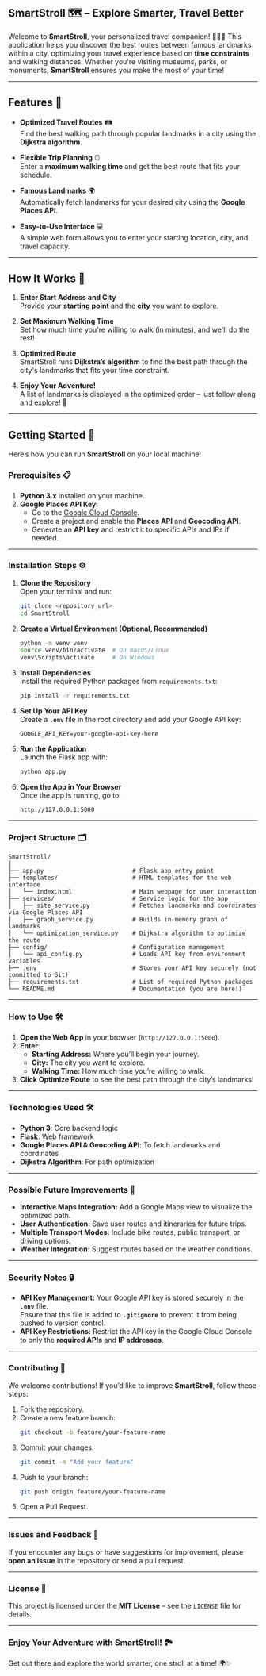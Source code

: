 ## **SmartStroll 🗺️ – Explore Smarter, Travel Better**  

Welcome to **SmartStroll**, your personalized travel companion! 🚶‍♂️✨ This application helps you discover the best routes between famous landmarks within a city, optimizing your travel experience based on **time constraints** and walking distances. Whether you're visiting museums, parks, or monuments, **SmartStroll** ensures you make the most of your time!

---

## **Features 🎉**  

- **Optimized Travel Routes** 🛤️  
  Find the best walking path through popular landmarks in a city using the **Dijkstra algorithm**.  

- **Flexible Trip Planning** ⏰  
  Enter a **maximum walking time** and get the best route that fits your schedule.  

- **Famous Landmarks** 🌍  
  Automatically fetch landmarks for your desired city using the **Google Places API**.

- **Easy-to-Use Interface** 💻  
  A simple web form allows you to enter your starting location, city, and travel capacity.  

---

## **How It Works 🔧**  

1. **Enter Start Address and City**  
   Provide your **starting point** and the **city** you want to explore.  

2. **Set Maximum Walking Time**  
   Set how much time you're willing to walk (in minutes), and we'll do the rest!  

3. **Optimized Route**  
   SmartStroll runs **Dijkstra’s algorithm** to find the best path through the city's landmarks that fits your time constraint.  

4. **Enjoy Your Adventure!**  
   A list of landmarks is displayed in the optimized order – just follow along and explore! 🎒

---

## **Getting Started 🚀**

Here’s how you can run **SmartStroll** on your local machine:

### **Prerequisites 📋**

1. **Python 3.x** installed on your machine.  
2. **Google Places API Key**:
   - Go to the [Google Cloud Console](https://console.cloud.google.com).
   - Create a project and enable the **Places API** and **Geocoding API**.
   - Generate an **API key** and restrict it to specific APIs and IPs if needed.

---

### **Installation Steps ⚙️**

1. **Clone the Repository**  
   Open your terminal and run:
   ```bash
   git clone <repository_url>
   cd SmartStroll
   ```

2. **Create a Virtual Environment (Optional, Recommended)**
   ```bash
   python -m venv venv
   source venv/bin/activate  # On macOS/Linux
   venv\Scripts\activate     # On Windows
   ```

3. **Install Dependencies**  
   Install the required Python packages from `requirements.txt`:
   ```bash
   pip install -r requirements.txt
   ```

4. **Set Up Your API Key**  
   Create a **`.env`** file in the root directory and add your Google API key:
   ```
   GOOGLE_API_KEY=your-google-api-key-here
   ```

5. **Run the Application**  
   Launch the Flask app with:
   ```bash
   python app.py
   ```

6. **Open the App in Your Browser**  
   Once the app is running, go to:
   ```
   http://127.0.0.1:5000
   ```

---

### **Project Structure 🗂️**

```
SmartStroll/
│
├── app.py                         # Flask app entry point
├── templates/                     # HTML templates for the web interface
│   └── index.html                 # Main webpage for user interaction
├── services/                      # Service logic for the app
│   ├── site_service.py            # Fetches landmarks and coordinates via Google Places API
│   ├── graph_service.py           # Builds in-memory graph of landmarks
│   └── optimization_service.py    # Dijkstra algorithm to optimize the route
├── config/                        # Configuration management
│   └── api_config.py              # Loads API key from environment variables
├── .env                           # Stores your API key securely (not committed to Git)
├── requirements.txt               # List of required Python packages
└── README.md                      # Documentation (you are here!)
```

---

### **How to Use 🛠️**

1. **Open the Web App** in your browser (`http://127.0.0.1:5000`).  
2. **Enter**:
   - **Starting Address:** Where you’ll begin your journey.
   - **City:** The city you want to explore.
   - **Walking Time:** How much time you’re willing to walk.  
3. **Click Optimize Route** to see the best path through the city’s landmarks!  

---

### **Technologies Used 🛠️**

- **Python 3**: Core backend logic  
- **Flask**: Web framework  
- **Google Places API & Geocoding API**: To fetch landmarks and coordinates  
- **Dijkstra Algorithm**: For path optimization  

---

### **Possible Future Improvements 🚀**

- **Interactive Maps Integration:** Add a Google Maps view to visualize the optimized path.
- **User Authentication:** Save user routes and itineraries for future trips.
- **Multiple Transport Modes:** Include bike routes, public transport, or driving options.
- **Weather Integration:** Suggest routes based on the weather conditions.

---

### **Security Notes 🔒**

- **API Key Management:** Your Google API key is stored securely in the **`.env`** file.  
  Ensure that this file is added to **`.gitignore`** to prevent it from being pushed to version control.  
- **API Key Restrictions:** Restrict the API key in the Google Cloud Console to only the **required APIs** and **IP addresses**.

---

### **Contributing 👥**

We welcome contributions! If you’d like to improve **SmartStroll**, follow these steps:

1. Fork the repository.
2. Create a new feature branch:
   ```bash
   git checkout -b feature/your-feature-name
   ```
3. Commit your changes:
   ```bash
   git commit -m "Add your feature"
   ```
4. Push to your branch:
   ```bash
   git push origin feature/your-feature-name
   ```
5. Open a Pull Request.

---

### **Issues and Feedback 📝**

If you encounter any bugs or have suggestions for improvement, please **open an issue** in the repository or send a pull request.

---

### **License 📄**

This project is licensed under the **MIT License** – see the `LICENSE` file for details.

---

### **Enjoy Your Adventure with SmartStroll! 🏞️**

Get out there and explore the world smarter, one stroll at a time! 🌍✨